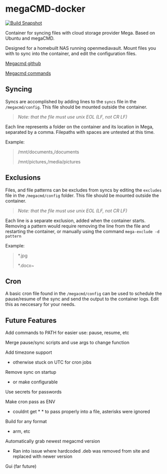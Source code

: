 # megaCMD-docker
[![Build Snapshot](https://github.com/Seversonic/megaCMD-docker/actions/workflows/docker-publish.yml/badge.svg)](https://github.com/Seversonic/megaCMD-docker/actions/workflows/docker-publish.yml)

Container for syncing files with cloud storage provider Mega. Based on Ubuntu and megaCMD.

Designed for a homebuilt NAS running openmediavault. Mount files you with to sync into the container, and edit the configuration files. 

[Megacmd github](https://github.com/meganz/MEGAcmd)

[Megacmd commands](https://github.com/meganz/MEGAcmd/blob/master/UserGuide.md)


## Syncing
Syncs are accomplished by adding lines to the ```syncs``` file in the `/megacmd/config`. This file should be mounted outside the container. 

>*Note: that the file must use unix EOL (LF, not CR LF)*

Each line represents a folder on the container and its location in Mega, separated by a comma. Filepaths with spaces are untested at this time. 

Example:
> /mnt/documents,/documents
> 
> /mnt/pictures,/media/pictures

## Exclusions
Files, and file patterns can be excludes from syncs by editing the ```excludes``` file in the ```/megacmd/config``` folder. This file should be mounted outside the container. 
>*Note: that the file must use unix EOL (LF, not CR LF)*


Each line is a separate exclusion, added when the container starts. Removing a pattern would require removing the line from the file and restarting the container, or manually using the command `mega-exclude -d pattern`

Example:
> *.jpg
> 
> *.docx~


## Cron
A basic cron file found in the ```/megacmd/config``` can be used to schedule the pause/resume of the sync and send the output to the container logs. Edit this as neccesary for your needs. 

## Future Features
Add commands to PATH for easier use: pause, resume, etc

Merge pause/sync scripts and use args to change function

Add timezone support
- otherwise stuck on UTC for cron jobs

Remove sync on startup
- or make configurable

Use secrets for passwords

Make cron pass as ENV
- couldnt get * * to pass properly into a file, asterisks were ignored

Build for any format
- arm, etc

Automatically grab newest megacmd version
- Ran into issue where hardcoded .deb was removed from site and replaced with newer version

Gui (far future)
